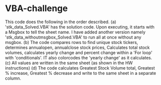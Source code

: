 # VBA-challenge
This code does the following in the order described. 
 (a) 'stk_data_Solved.VBA' has the solution code.  Upon executing, it starts with a Msgbox to tell the sheet name. 
      I have added another version namely 'stk_data_withoutmsgbox_Solved.VBA' to run all at once without any msgbox.
 (b) The code compares rows to find unique stock tickers, determines annualopen, annualclose stock prices, Calculates total stock volumes, calculates yearly change and 
     percent change within a 'For loop' with 'conditionals'. IT also colorcodes the 'yearly change' as it calculates. 
 (c) All values are written in the same sheet (as shown in the HW instructions)
 (d) The code calculates Greatest Stock Volume total, Greatest % increase, Greatest % decrease and write to the same sheet in a separate column. 
 
 
 
